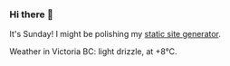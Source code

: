### Hi there :wave:

It's Sunday! I might be polishing my [static site generator](https://github.com/bewuethr/pandoc-bash-blog).

Weather in Victoria BC: light drizzle, at +8°C.
